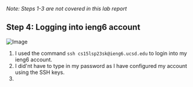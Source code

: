*Note: Steps 1-3 are not covered in this lab report*

## Step 4: Logging into ieng6 account

![Image]()

1. I used the command ```ssh cs15lsp23sk@ieng6.ucsd.edu``` to login into my ieng6 account.
2. I did'nt have to type in my password as I have configured my account using the SSH keys.
3. 



